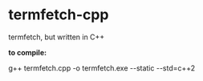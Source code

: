 # termfetch-cpp
termfetch, but written in C++

**to compile:**

g++ termfetch.cpp -o termfetch.exe --static --std=c++2
